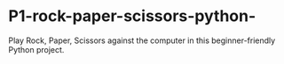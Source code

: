 # P1-rock-paper-scissors-python-
Play Rock, Paper, Scissors against the computer in this beginner-friendly Python project.
